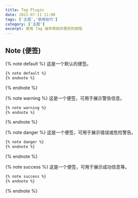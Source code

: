 ```yaml
---
title: Tag Plugin
date: 2021-07-11 11:00
tags: ['主题','使用技巧']
category: ['主题']
excerpt: 使用 Tag 插件帮助你更好的排版 
---
```


## Note (便签)

{% note default %}
这是一个默认的便签。
```md
{% note default %}
{% endnote %}
```
{% endnote %}

{% note warning %}
这是一个便签，可用于展示警告信息。
```md
{% note warning %}
{% endnote %}
```
{% endnote %}

{% note danger %}
这是一个便签，可用于展示错误或危险警告。
```md
{% note danger %}
{% endnote %}
```
{% endnote %}

{% note success %}
这是一个便签，可用于展示成功信息等。
```md
{% note success %}
{% endnote %}
```
{% endnote %}
